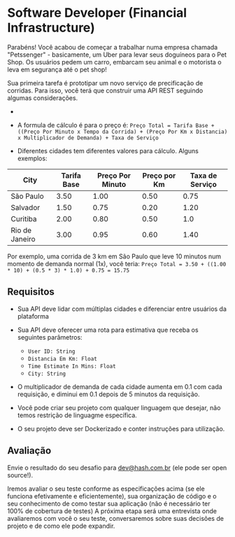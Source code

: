 # Software Developer (Financial Infrastructure)

Parabéns! Você acabou de começar a trabalhar numa empresa chamada "Petssenger" - basicamente, um Uber para levar seus doguíneos para o Pet Shop. Os usuários pedem um carro, embarcam seu animal e o motorista o leva em segurança até o pet shop!

Sua primeira tarefa é prototipar um novo serviço de precificação de corridas. Para isso, você terá que construir uma API REST seguindo algumas considerações.

- 
- A formula de cálculo é para o preço é: 
`Preço Total = Tarifa Base + ((Preço Por Minuto x Tempo da Corrida) + (Preço Por Km x Distancia) x Multiplicador de Demanda) + Taxa de Serviço`

- Diferentes cidades tem diferentes valores para cálculo. Alguns exemplos:

|      City      | Tarifa Base | Preço Por Minuto | Preço por Km | Taxa de Serviço |  
|----------------|-----------|---------------|-----------|------------|
| São Paulo      |      3.50 |          1.00 |      0.50 |       0.75 |
| Salvador       |      1.50 |          0.75 |      0.20 |       1.20 |
| Curitiba       |      2.00 |          0.80 |      0.50 |        1.0 |
| Rio de Janeiro |      3.00 |          0.95 |      0.60 |       1.40 |

Por exemplo, uma corrida de 3 km em São Paulo que leve 10 minutos num momento de demanda normal (1x), você teria: 
`Preço Total = 3.50 + ((1.00 * 10) + (0.5 * 3) * 1.0) + 0.75 = 15.75`

## Requisitos
- Sua API deve lidar com múltiplas cidades e diferenciar entre usuários da plataforma
- Sua API deve oferecer uma rota para estimativa que receba  os seguintes parâmetros:
    - `User ID: String`
    - `Distancia Em Km: Float`
    - `Time Estimate In Mins: Float`
    - `City: String`

- O multiplicador de demanda de cada cidade aumenta em 0.1 com cada requisição, e diminui em 0.1 depois de 5 minutos da requisição.
- Você pode criar seu projeto com qualquer linguagem que desejar, não temos restrição de linguagme específica.
- O seu projeto deve ser Dockerizado e conter instruções para utilização.

## Avaliação
Envie o resultado do seu desafio para [dev@hash.com.br](mailto:dev@hash.com.br) (ele pode ser open source!). 

Iremos avaliar o seu teste conforme as especificações acima (se ele funciona efetivamente e eficientemente), sua organização de código e o seu conhecimento de como testar sua aplicação (não é necessário ter 100% de cobertura de testes)
A próxima etapa será uma entrevista onde avaliaremos com você o seu teste, conversaremos sobre suas decisões de projeto e de como ele pode expandir. 


